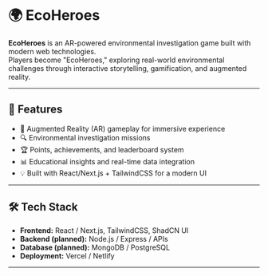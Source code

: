 # 🌍 EcoHeroes

**EcoHeroes** is an AR-powered environmental investigation game built with modern web technologies.  
Players become "EcoHeroes," exploring real-world environmental challenges through interactive storytelling, gamification, and augmented reality.

---

## 🚀 Features
- 🌱 Augmented Reality (AR) gameplay for immersive experience  
- 🔍 Environmental investigation missions  
- 🏆 Points, achievements, and leaderboard system  
- 📊 Educational insights and real-time data integration  
- 💡 Built with React/Next.js + TailwindCSS for a modern UI  

---

## 🛠️ Tech Stack
- **Frontend:** React / Next.js, TailwindCSS, ShadCN UI  
- **Backend (planned):** Node.js / Express / APIs  
- **Database (planned):** MongoDB / PostgreSQL  
- **Deployment:** Vercel / Netlify  

---
